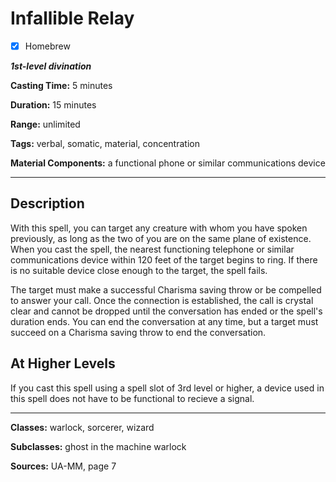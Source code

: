 # Infallible Relay

- [x] Homebrew

***1st-level divination***

**Casting Time:** 5 minutes

**Duration:** 15 minutes

**Range:** unlimited

**Tags:** verbal, somatic, material, concentration

**Material Components:** a functional phone or similar communications device

---

## Description
With this spell, you can target any creature with whom you have spoken previously, as long as the two of you are on the same plane of existence.
When you cast the spell, the nearest functioning telephone or similar communications device within 120 feet of the target begins to ring.
If there is no suitable device close enough to the target, the spell fails.

The target must make a successful Charisma saving throw or be compelled to answer your call.
Once the connection is established, the call is crystal clear and cannot be dropped until the conversation has ended or the spell's duration ends.
You can end the conversation at any time, but a target must succeed on a Charisma saving throw to end the conversation.

## At Higher Levels
If you cast this spell using a spell slot of 3rd level or higher, a device used in this spell does not have to be functional to recieve a signal.

---

**Classes:** warlock, sorcerer, wizard

**Subclasses:** ghost in the machine warlock

**Sources:** UA-MM, page 7
